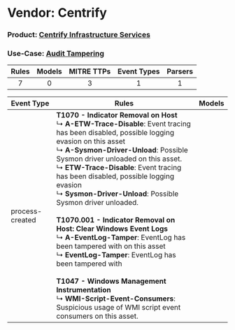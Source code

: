 Vendor: Centrify
================
### Product: [Centrify Infrastructure Services](../ds_centrify_centrify_infrastructure_services.md)
### Use-Case: [Audit Tampering](../../../../UseCases/uc_audit_tampering.md)

| Rules | Models | MITRE TTPs | Event Types | Parsers |
|:-----:|:------:|:----------:|:-----------:|:-------:|
|   7   |   0    |     3      |      1      |    1    |

| Event Type      | Rules                                                                                                                                                                                                                                                                                                                                                                                                                                                                                                                                                                                                                                                                                                                                                                                          | Models |
| --------------- | ---------------------------------------------------------------------------------------------------------------------------------------------------------------------------------------------------------------------------------------------------------------------------------------------------------------------------------------------------------------------------------------------------------------------------------------------------------------------------------------------------------------------------------------------------------------------------------------------------------------------------------------------------------------------------------------------------------------------------------------------------------------------------------------------- | ------ |
| process-created | <b>T1070 - Indicator Removal on Host</b><br> ↳ <b>A-ETW-Trace-Disable</b>: Event tracing has been disabled, possible logging evasion on this asset<br> ↳ <b>A-Sysmon-Driver-Unload</b>: Possible Sysmon driver unloaded on this asset.<br> ↳ <b>ETW-Trace-Disable</b>: Event tracing has been disabled, possible logging evasion<br> ↳ <b>Sysmon-Driver-Unload</b>: Possible Sysmon driver unloaded.<br><br><b>T1070.001 - Indicator Removal on Host: Clear Windows Event Logs</b><br> ↳ <b>A-EventLog-Tamper</b>: EventLog has been tampered with on this asset<br> ↳ <b>EventLog-Tamper</b>: EventLog has been tampered with<br><br><b>T1047 - Windows Management Instrumentation</b><br> ↳ <b>WMI-Script-Event-Consumers</b>: Suspicious usage of WMI script event consumers on this asset. |        |